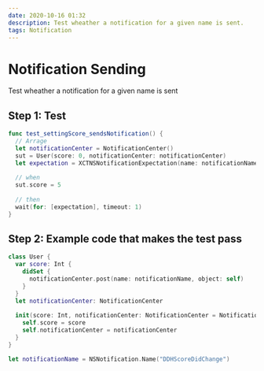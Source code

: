 ```yaml
---
date: 2020-10-16 01:32
description: Test wheather a notification for a given name is sent.
tags: Notification
---
```


# Notification Sending

Test wheather a notification for a given name is sent

## Step 1: Test

```swift
func test_settingScore_sendsNotification() {
  // Arrage
  let notificationCenter = NotificationCenter()
  sut = User(score: 0, notificationCenter: notificationCenter)
  let expectation = XCTNSNotificationExpectation(name: notificationName, object: nil, notificationCenter: notificationCenter)
  
  // when
  sut.score = 5
  
  // then
  wait(for: [expectation], timeout: 1)
}
```

## Step 2: Example code that makes the test pass

```swift
class User {
  var score: Int {
    didSet {
      notificationCenter.post(name: notificationName, object: self)
    }
  }
  let notificationCenter: NotificationCenter
  
  init(score: Int, notificationCenter: NotificationCenter = NotificationCenter.default) {
    self.score = score
    self.notificationCenter = notificationCenter
  }
}

let notificationName = NSNotification.Name("DDHScoreDidChange")
```

